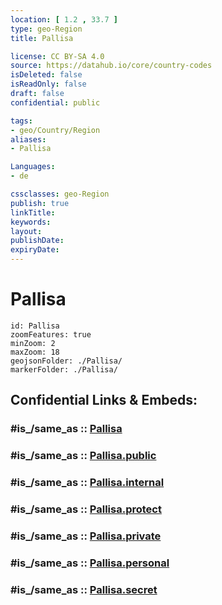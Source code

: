 ```yaml
---
location: [ 1.2 , 33.7 ] 
type: geo-Region
title: Pallisa

license: CC BY-SA 4.0
source: https://datahub.io/core/country-codes
isDeleted: false
isReadOnly: false
draft: false
confidential: public

tags:
- geo/Country/Region
aliases:
- Pallisa

Languages:
- de

cssclasses: geo-Region
publish: true
linkTitle: 
keywords: 
layout: 
publishDate: 
expiryDate: 
---
```


# Pallisa

```leaflet
id: Pallisa
zoomFeatures: true 
minZoom: 2 
maxZoom: 18
geojsonFolder: ./Pallisa/
markerFolder: ./Pallisa/
```


## Confidential Links & Embeds: 

### #is_/same_as :: [Pallisa](/_Standards/Earth/Continent/Africa/Africa~Central/Uganda/regions~Uganda/Uganda~East/Pallisa.md) 

### #is_/same_as :: [Pallisa.public](/_public/Earth/Continent/Africa/Africa~Central/Uganda/regions~Uganda/Uganda~East/Pallisa.public.md) 

### #is_/same_as :: [Pallisa.internal](/_internal/Earth/Continent/Africa/Africa~Central/Uganda/regions~Uganda/Uganda~East/Pallisa.internal.md) 

### #is_/same_as :: [Pallisa.protect](/_protect/Earth/Continent/Africa/Africa~Central/Uganda/regions~Uganda/Uganda~East/Pallisa.protect.md) 

### #is_/same_as :: [Pallisa.private](/_private/Earth/Continent/Africa/Africa~Central/Uganda/regions~Uganda/Uganda~East/Pallisa.private.md) 

### #is_/same_as :: [Pallisa.personal](/_personal/Earth/Continent/Africa/Africa~Central/Uganda/regions~Uganda/Uganda~East/Pallisa.personal.md) 

### #is_/same_as :: [Pallisa.secret](/_secret/Earth/Continent/Africa/Africa~Central/Uganda/regions~Uganda/Uganda~East/Pallisa.secret.md)

